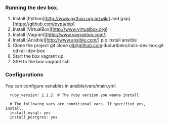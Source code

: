 ### Running the dev box.
1. Install [Python][http://www.python.org.br/wiki] and [pip][https://github.com/pypa/pip]
2. Install [VirtualBox][http://www.virtualbox.org]
3. Install [Vagrant][http://www.vagrantup.com/]
4. Install [Ansible][http://www.ansible.com/]
  pip install ansible
5. Clone the project
  git clone git@github.com:duduribeiro/rails-dev-box.git
  cd rail-dev-box
6. Start the box
  vagrant up
7. SSH to the box
  vagrant ssh

### Configurations
You can configure variables in ansible/vars/main.yml
```
  ruby_version: 2.1.2  # The ruby version you wanna install

  # The following vars are conditional vars. If specified yes, install.
  install_mysql: yes
  install_postgres: yes
```
